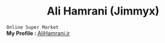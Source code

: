 <h1 align="center">Ali Hamrani (Jimmyx)</h1>
<code>Online Super Market</code>
<br/>
<b>My Profile : </b> <a href="https://AliHamrani.ir">AliHamrani.ir</a>
<br>
